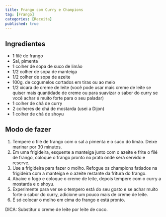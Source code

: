 ```yaml
---
title: Frango com Curry e Champions
tag: [Frango]
categories: [Receita]
published: true
---
```


## Ingredientes

- 1 filé de frango
- Sal, pimenta
- 1 colher de sopa de suco de limão
- 1/2 colher de sopa de manteiga
- 1/2 colher de sopa de azeite
- 100g. de cogumelos cortados em tiras ou ao meio
- 1/2 xícara de creme de leite (você pode usar mais creme de leite se quiser mais quantidade de creme ou para suavizar o sabor do curry se você achar é muito forte para o seu paladar)
- 1 colher de chá de curry
- 2 colheres de chá de mostarda (usei a Dijon)
- 1 colher de chá de shoyu

## Modo de fazer

1. Tempere o filé de frango com o sal a pimenta e o suco do limão. Deixe marinar por 30 minutos.
1. Em uma frigideira, esquente a manteiga junto com o azeite e frite o filé de frango, coloque o frango pronto no prato onde será servido e reserve.
1. Use a frigideira para fazer o molho. Refogue os champions fatiados na frigideira com a manteiga e o azeite restante da fritura do frango.
1. Abaixe o fogo e coloque o creme de leite, depois tempere com o curry a mostarda e o shoyu.
1. Experimente para ver se o tempero está do seu gosto e se achar muito forte o sabor do curry, adicione um pouco mais de creme de leite.
1. É só colocar o molho em cima do frango e está pronto.

DICA:
    Substitur o creme de leite por leite de coco.
